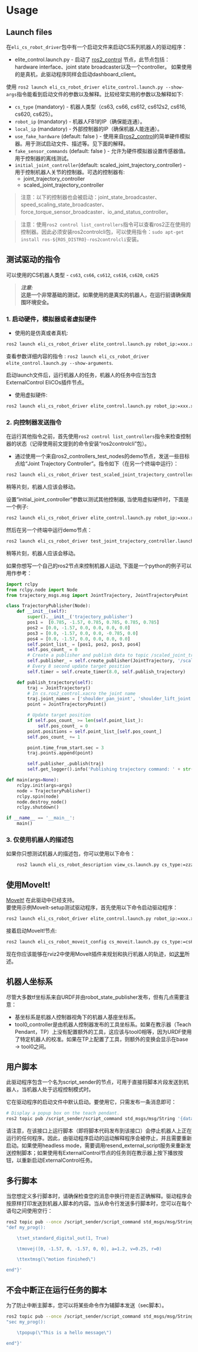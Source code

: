 # Usage

## Launch files
在`eli_cs_robot_driver`包中有一个启动文件来启动CS系列机器人的驱动程序：
- elite_control.launch.py - 启动了 [ros2_control](https://control.ros.org/humble/index.html) 节点，此节点包括： hardware interface、joint state broadcaster以及一个controller。 如果使用的是真机，此驱动程序同样会启动dashboard_client。

使用 `ros2 launch eli_cs_robot_driver elite_control.launch.py --show-args`指令能看到启动文件的参数以及解释。比较经常实用的参数以及解释如下:
- `cs_type` (mandatory) - 机器人类型（cs63, cs66, cs612, cs612s2, cs616, cs620, cs625）。
- `robot_ip` (mandatory) - 机器人FB1的IP（确保能连通）。
- `local_ip` (mandatory) - 外部控制器的IP（确保机器人能连通）。
- `use_fake_hardware` (default: false ) - 使用来自[ros2_control](https://control.ros.org/humble/index.html)的简单硬件模拟器。用于测试启动文件、描述等。见下面的解释。
- `fake_sensor_commands` (default: false ) - 允许为硬件模拟器设置传感器值。用于控制器的离线测试。
- `initial_joint_controller`(default: scaled_joint_trajectory_controller) - 用于控制机器人关节的控制器。可选的控制器有:
    - joint_trajectory_controller
    - scaled_joint_trajectory_controller

> 注意：以下的控制器也会被启动：joint_state_broadcaster、speed_scaling_state_broadcaster、force_torque_sensor_broadcaster、io_and_status_controller。

> 注意：使用`ros2 control list_controllers`指令可以查看ros2正在使用的控制器。因此必须安装ros2controlcli包，可以使用指令：`sudo apt-get install ros-${ROS_DISTRO}-ros2controlcli`安装。

## 测试驱动的指令

可以使用的CS机器人类型 - `cs63`, `cs66`, `cs612`, `cs616`, `cs620`, `cs625`

> ***注意:***  
> **这是一个非常基础的测试，如果使用的是真实的机器人，在运行前请确保周围环境安全。**

### 1. 启动硬件，模拟器或者虚拟硬件

- 使用的是仿真或者真机:

```bash
ros2 launch eli_cs_robot_driver elite_control.launch.py robot_ip:=xxx.xxx.xxx.xxx local_ip:=yyy.yyy.yyy.yyy cs_type:=zzzz
```
查看参数详细内容的指令 : `ros2 launch eli_cs_robot_driver elite_control.launch.py --show-arguments`.

启动launch文件后，运行机器人的任务，机器人的任务中应当包含ExternalControl EliCOs插件节点。

- 使用虚拟硬件:
```bash
ros2 launch eli_cs_robot_driver elite_control.launch.py robot_ip:=xxx.xxx.xxx.xxx local_ip:=yyy.yyy.yyy.yyy cs_type:=zzzz use_fake_hardware:=true
```

### 2. 向控制器发送指令

在运行其他指令之前，首先使用`ros2 control list_controllers`指令来检查控制器的状态（记得使用前文提到的命令安装“ros2controlcli”包）。

- 通过使用一个来自ros2_controllers_test_nodes的demo节点，发送一些目标点给“Joint Trajectory Controller”。指令如下（在另一个终端中运行）：
```bash
ros2 launch eli_cs_robot_driver test_scaled_joint_trajectory_controller.launch.py
```

稍等片刻，机器人应该会移动。

设置“initial_joint_controller”参数以测试其他控制器, 当使用虚拟硬件时，下面是一个例子:
```bash
ros2 launch eli_cs_robot_driver elite_control.launch.py robot_ip:=xxx.xxx.xxx.xxx local_ip:=yyy.yyy.yyy.yyy cs_type:=zzzz initial_joint_controller:=joint_trajectory_controller use_fake_hardware:=true
```

然后在另一个终端中运行demo节点：
```bash
ros2 launch eli_cs_robot_driver test_joint_trajectory_controller.launch.py
```

稍等片刻，机器人应该会移动。

如果你想写一个自己的ros2节点来控制机器人运动, 下面是一个python的例子可以用作参考：
```python
import rclpy
from rclpy.node import Node
from trajectory_msgs.msg import JointTrajectory, JointTrajectoryPoint

class TrajectoryPublisher(Node):
    def __init__(self):
        super().__init__('trajectory_publisher')
        pos1 =  [0.785, -1.57, 0.785, 0.785, 0.785, 0.785]
        pos2 = [0.0, -1.57, 0.0, 0.0, 0.0, 0.0]
        pos3 = [0.0, -1.57, 0.0, 0.0, -0.785, 0.0]
        pos4 = [0.0, -1.57, 0.0, 0.0, 0.0, 0.0]
        self.point_list_ = [pos1, pos2, pos3, pos4]
        self.pos_count_ = 0
        # Create a publisher and publish data to topic /scaled_joint_trajectory_controller/joint_trajectory
        self.publisher_ = self.create_publisher(JointTrajectory, '/scaled_joint_trajectory_controller/joint_trajectory', 10)
        # Every 8 second update target position
        self.timer = self.create_timer(8.0, self.publish_trajectory)

    def publish_trajectory(self):
        traj = JointTrajectory()
        # In cs.ros2_control.xacro the joint name
        traj.joint_names = ['shoulder_pan_joint', 'shoulder_lift_joint', 'elbow_joint', 'wrist_1_joint', 'wrist_2_joint', 'wrist_3_joint']
        point = JointTrajectoryPoint()

        # Update target position
        if self.pos_count_ >= len(self.point_list_):
            self.pos_count_ = 0
        point.positions = self.point_list_[self.pos_count_]
        self.pos_count_ += 1

        point.time_from_start.sec = 3
        traj.points.append(point)

        self.publisher_.publish(traj)
        self.get_logger().info('Publishing trajectory command: ' + str(point.positions))

def main(args=None):
    rclpy.init(args=args)
    node = TrajectoryPublisher()
    rclpy.spin(node)
    node.destroy_node()
    rclpy.shutdown()

if __name__ == '__main__':
    main()

```

### 3. 仅使用机器人的描述包
如果你只想测试机器人的描述包，你可以使用以下命令：
```bash
    ros2 launch eli_cs_robot_description view_cs.launch.py cs_type:=zzzz
```

## 使用MoveIt!
[MoveIt!](https://moveit.ros.org/) 在此驱动中已经支持。  
要使用示例MoveIt-setup测试驱动程序，首先使用以下命令启动驱动程序：
```bash
ros2 launch eli_cs_robot_driver elite_control.launch.py robot_ip:=xxx.xxx.xxx.xxx local_ip:=yyy.yyy.yyy.yyy cs_type:=zzzz launch_rviz:=false
```

接着启动MoveIt!节点:
```bash
ros2 launch eli_cs_robot_moveit_config cs_moveit.launch.py cs_type:=cs66 launch_rviz:=true
```

现在你应该能够在rviz2中使用MoveIt插件来规划和执行机器人的轨迹，如[这里](https://moveit.picknik.ai/main/doc/tutorials/quickstart_in_rviz/quickstart_in_rviz_tutorial.html)所述。


## 机器人坐标系

尽管大多数tf坐标系来自URDF并由robot_state_publisher发布，但有几点需要注意：
- 基坐标系是机器人控制器视角下的机器人基座坐标系。
- tool0_controller是由机器人控制器发布的工具坐标系。如果在教示器（Teach Pendant，TP）上没有配置额外的工具，这应该与tool0相等，因为URDF使用了特定机器人的校准。如果在TP上配置了工具，则额外的变换会显示在base -> tool0之间。

## 用户脚本
此驱动程序包含一个名为script_sender的节点，可用于直接将脚本片段发送到机器人，当机器人处于远程控制模式时。

它在驱动程序的启动文件中默认启动。要使用它，只需发布一条消息即可：
```bash
# Display a popup box on the teach pendant.
ros2 topic pub /script_sender/script_command std_msgs/msg/String '{data: popup("hello")}' --once
```
请注意，在该接口上运行脚本（即将脚本代码发布到该接口）会停止机器人上正在运行的任何程序。因此，由驱动程序启动的运动解释程序会被停止，并且需要重新启动。如果使用headless mode，需要调用resend_external_script服务来重新发送控制脚本；如果使用有ExternalControl节点的任务则在教示器上按下播放按钮，以重新启动ExternalControl任务。

## 多行脚本

当您想定义多行脚本时，请确保检查您的消息中换行符是否正确解释。驱动程序会按原样打印发送到机器人脚本的内容。当从命令行发送多行脚本时，您可以在每个语句之间使用空行：
```bash
ros2 topic pub --once /script_sender/script_command std_msgs/msg/String '{data:
"def my_prog():  

    \tset_standard_digital_out(1, True)  

    \tmovej([0, -1.57, 0, -1.57, 0, 0], a=1.2, v=0.25, r=0)  

    \ttextmsg(\"motion finished\")  

end"}'
```

## 不会中断正在运行任务的脚本

为了防止中断主脚本，您可以将某些命令作为辅脚本发送（sec脚本）。
```bash
ros2 topic pub --once /script_sender/script_command std_msgs/msg/String '{data:
"sec my_prog():  

    \tpopup(\"This is a hello message\")

end"}'
```